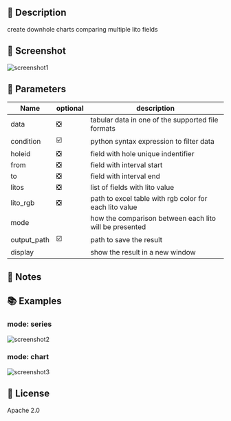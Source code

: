 ## 📌 Description
create downhole charts comparing multiple lito fields
## 📸 Screenshot
![screenshot1](./assets/db_downhole_compare_lito1.png)
## 📝 Parameters
|Name|optional|description|
|---|---|---------|
|data|❎|tabular data in one of the supported file formats|
|condition|☑️|python syntax expression to filter data|
|holeid|❎|field with hole unique indentifier|
|from|❎|field with interval start|
|to|❎|field with interval end|
|litos|❎|list of fields with lito value|
|lito_rgb|❎|path to excel table with rgb color for each lito value|
|mode||how the comparison between each lito will be presented|
|output_path|☑️|path to save the result|
|display||show the result in a new window|
## 📓 Notes
## 📚 Examples
### mode: series
![screenshot2](./assets/db_downhole_compare_lito2.png)
### mode: chart
![screenshot3](./assets/db_downhole_compare_lito3.png)
## 💎 License
Apache 2.0